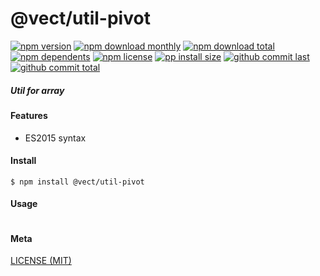 # @vect/util-pivot

[![npm version][badge-npm-version]][url-npm]
[![npm download monthly][badge-npm-download-monthly]][url-npm]
[![npm download total][badge-npm-download-total]][url-npm]
[![npm dependents][badge-npm-dependents]][url-github]
[![npm license][badge-npm-license]][url-npm]
[![pp install size][badge-pp-install-size]][url-pp]
[![github commit last][badge-github-last-commit]][url-github]
[![github commit total][badge-github-commit-count]][url-github]

[//]: <> (Shields)
[badge-npm-version]: https://flat.badgen.net/npm/v/@vect/util-pivot
[badge-npm-download-monthly]: https://flat.badgen.net/npm/dm/@vect/util-pivot
[badge-npm-download-total]:https://flat.badgen.net/npm/dt/@vect/util-pivot
[badge-npm-dependents]: https://flat.badgen.net/npm/dependents/@vect/util-pivot
[badge-npm-license]: https://flat.badgen.net/npm/license/@vect/util-pivot
[badge-pp-install-size]: https://flat.badgen.net/packagephobia/install/@vect/util-pivot
[badge-github-last-commit]: https://flat.badgen.net/github/last-commit/hoyeungw/vect
[badge-github-commit-count]: https://flat.badgen.net/github/commits/hoyeungw/vect

[//]: <> (Link)
[url-npm]: https://npmjs.org/package/@vect/util-pivot
[url-pp]: https://packagephobia.now.sh/result?prev=@vect/util-pivot
[url-github]: https://github.com/hoyeungw/vect

##### Util for array

#### Features

- ES2015 syntax

#### Install
```console
$ npm install @vect/util-pivot
```

#### Usage
```js
```

#### Meta
[LICENSE (MIT)](LICENSE)

